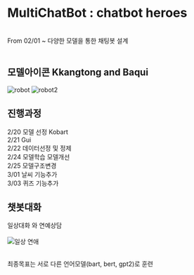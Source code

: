 # **MultiChatBot** : chatbot heroes
<br>
From 02/01 ~
다양한 모델을 통한 채팅봇 설계
<br>
<br>

## 모델아이콘 Kkangtong and Baqui
![robot](https://user-images.githubusercontent.com/74548737/110195986-b2792a00-7e84-11eb-9606-98efe5800678.png)
![robot2](https://user-images.githubusercontent.com/74548737/110195988-b3aa5700-7e84-11eb-98fd-e4e6e056e436.png)

## 진행과정
2/20 모델 선정 Kobart<br>
2/21 Gui<br>
2/22 데이터선정 및 정제<br>
2/24 모델학습 모델개선<br>
2/25 모델구조변경<br>
3/01 날씨 기능추가<br>
3/03 퀴즈 기능추가<br>

## 챗봇대화

일상대화 와 연예상담<br><br>
![일상 연애](https://user-images.githubusercontent.com/74548737/110240680-73d09600-7f90-11eb-9a7a-f40e09f63842.jpg)
<br><br>

최종목표는 서로 다른 언어모델(bart, bert, gpt2)로 
훈련




